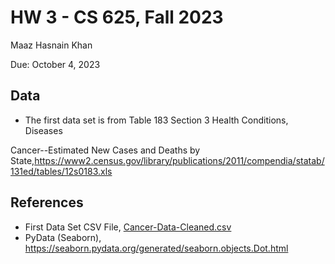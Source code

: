# HW 3 - CS 625, Fall 2023

Maaz Hasnain Khan 

Due: October 4, 2023

## Data

- The first data set is from Table 183 Section 3 Health Conditions, Diseases

Cancer--Estimated New Cases and Deaths by State,<https://www2.census.gov/library/publications/2011/compendia/statab/131ed/tables/12s0183.xls>


## References

* First Data Set CSV File, [Cancer-Data-Cleaned.csv](Cancer-Data-Cleaned.csv)
* PyData (Seaborn), <https://seaborn.pydata.org/generated/seaborn.objects.Dot.html>
